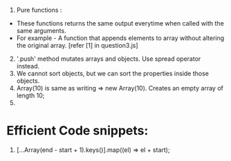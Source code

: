 1. Pure functions :

- These functions returns the same output everytime when called with the same arguments.
- For example - A function that appends elements to array without altering the original array.
  [refer [1] in question3.js]

2. '.push' method mutates arrays and objects. Use spread operator instead.
3. We cannot sort objects, but we can sort the properties inside those objects.
4. Array(10) is same as writing => new Array(10). Creates an empty array of length 10;
5. 



# Efficient Code snippets:

1.  [...Array(end - start + 1).keys()].map((el) => el + start);

